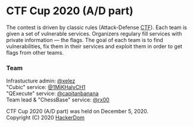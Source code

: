 # CTF Cup 2020 (A/D part)

The contest is driven by classic rules (Attack-Defense [CTF](https://en.wikipedia.org/wiki/Capture_the_flag#Computer_security)). Each team is given a set of vulnerable services. Organizers regulary fill services with private information — the flags. The goal of each team is to find vulnerabilities, fix them in their services and exploit them in order to get flags from other teams.  
  
### Team
Infrastucture admin: [@xelez](https://github.com/xelez)  
"Cubic" service: [@1MiKHalyCH1](https://github.com/1MiKHalyCH1)  
"QExecute" service: [@capitanbanana](https://github.com/capitanbanana)  
Team lead & "ChessBase" service: [@rx00](https://github.com/rx00)  
  
CTF Cup 2020 (A/D part) was held on December 5, 2020.  
Copyright (C) 2020 [HackerDom](http://hackerdom.ru)
